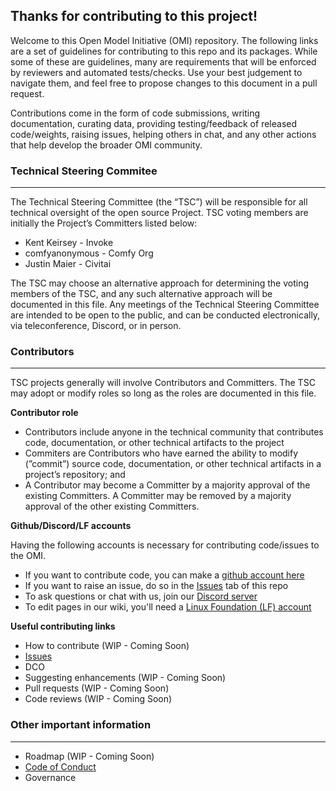 ## Thanks for contributing to this project!

Welcome to this Open Model Initiative (OMI) repository. The following links are a set of guidelines for contributing to this repo and its packages. While some of these are guidelines, many are requirements that will be enforced by reviewers and automated tests/checks. Use your best judgement to navigate them, and feel free to propose changes to this document in a pull request. 

Contributions come in the form of code submissions, writing documentation, curating data, providing testing/feedback of released code/weights, raising issues, helping others in chat, and any other actions that help develop the broader OMI community.

### Technical Steering Commitee

---

The Technical Steering Committee (the “TSC”) will be responsible for all technical oversight of the open source Project. TSC voting members are initially the Project’s Committers listed below:

- Kent Keirsey - Invoke
- comfyanonymous - Comfy Org
- Justin Maier - Civitai

The TSC may choose an alternative approach for determining the voting members of the TSC, and any such alternative approach will be documented in this file. Any meetings of the Technical Steering Committee are intended to be open to the public, and can be conducted electronically, via teleconference, Discord, or in person.

### Contributors

---

TSC projects generally will involve Contributors and Committers. The TSC may adopt or modify roles so long as the roles are documented in this file.

**Contributor role**

- Contributors include anyone in the technical community that contributes code, documentation, or other technical artifacts to the project
- Commiters are Contributors who have earned the ability to modify (”commit”) source code, documentation, or other technical artifacts in a project’s repository; and
- A Contributor may become a Committer by a majority approval of the existing Committers. A Committer may be removed by a majority approval of the other existing Committers.

**Github/Discord/LF accounts**

Having the following accounts is necessary for contributing code/issues to the OMI.

- If you want to contribute code, you can make a [github account here](https://github.com/)
- If you want to raise an issue, do so in the [Issues](https://github.com/Open-Model-Initiative/OMI-Training-Pipeline/issues) tab of this repo
- To ask questions or chat with us, join our [Discord server](https://discord.gg/vANKjzDDkQ)
- To edit pages in our wiki, you'll need a [Linux Foundation (LF) account](https://identity.linuxfoundation.org/)

**Useful contributing links**

- How to contribute (WIP - Coming Soon)
- [Issues](https://github.com/Open-Model-Initiative/OMI-Training-Pipeline/issues) 
- DCO
- Suggesting enhancements (WIP - Coming Soon)
- Pull requests (WIP - Coming Soon)
- Code reviews (WIP - Coming Soon)

### Other important information

---

- Roadmap (WIP - Coming Soon)
- [Code of Conduct](CODE_OF_CONDUCT.md)
- Governance